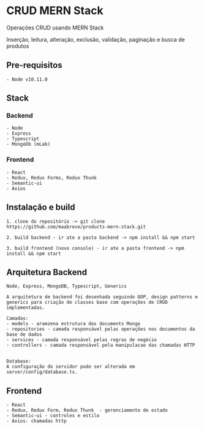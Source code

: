 # CRUD MERN Stack
Operações CRUD usando MERN Stack

Inserção, leitura, alteração, exclusão, validação, paginação e busca de produtos

## Pre-requisitos
    - Node v10.11.0

## Stack
### Backend
    - Node
    - Express
    - Typescript
    - MongoDb (mLab)

### Frontend
    - React
    - Redux, Redux Forms, Redux Thunk
    - Semantic-ui
    - Axios 

## Instalação e build
    1. clone do repositório -> git clone https://github.com/maabreve/products-mern-stack.git
    
    2. build backend - ir ate a pasta backend -> npm install && npm start
    
    3. build frontend (novo console) - ir ate a pasta frontend -> npm install && npm start 


## Arquitetura Backend
    
    Node, Express, MongoDB, Typescript, Generics

    A arquitetura de backend foi desenhada seguindo OOP, design patterns e generics para criação de classes base com operações de CRUD implementadas. 

    Camadas:
    - models - aramzena estrutura dos documents Mongo
    - repositories - camada responsável pelas operações nos documentos da base de dados
    - services - camada responsável pelas regras de negócio
    - controllers - camada responsável pela manipulacao das chamadas HTTP
    

    Database:
    A configuração do servidor pode ser alterada em server/config/database.ts. 
    

## Frontend
    - React
    - Redux, Redux Form, Redux Thunk  - gerenciamento de estado
    - Semantic-ui - controles e estilo
    - Axios- chamadas http  
